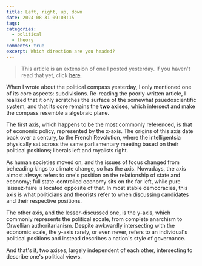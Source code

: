 ```yaml
---
title: Left, right, up, down
date: 2024-08-31 09:03:15
tags:
categories:
  - political
  - theory
comments: true
excerpt: Which direction are you headed?
---
```


> This article is an extension of one I posted yesterday. If you haven't read that yet, click [here](http://blog.canonni.website/2024/08/30/-ism/).

When I wrote about the political compass yesterday, I only mentioned one of its core aspects: subdivisions. Re-reading the poorly-written article, I realized that it only scratches the surface of the somewhat psuedoscientific system, and that its core remains the **two axises**, which intersect and make the compass resemble a algebraic plane.

The first axis, which happens to be the most commonly referenced, is that of economic policy, represented by the x-axis. The origins of this axis date back over a century, to the French Revolution, where the intelligentsia physically sat across the same parliamentary meeting based on their political positions; liberals left and royalists right.

As human societies moved on, and the issues of focus changed from beheading kings to climate change, so has the axis. Nowadays, the axis almost always refers to one's position on the relationship of state and economy; full state-controlled economy sits on the far left, while pure laissez-faire is located opposite of that. In most stable democracies, this axis is what politicians and theorists refer to when discussing candidates and their respective positions.

The other axis, and the lesser-discussed one, is the y-axis, which commonly represents the political sccale, from complete anarchism to Orwellian authoritarianism. Despite awkwardly intersecting with the economic scale, the y-axis rarely, or even never, refers to an individual's political positions and instead describes a nation's style of governance.

And that's it, two axises, largely independent of each other, intersecting to describe one's political views.
